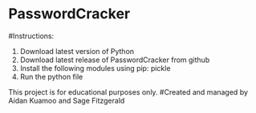 # PasswordCracker 
#Instructions:
1. Download latest version of Python
2. Download latest release of PasswordCracker from github
3. Install the following modules using pip:
pickle
4. Run the python file

This project is for educational purposes only.
#Created and managed by Aidan Kuamoo and Sage Fitzgerald
